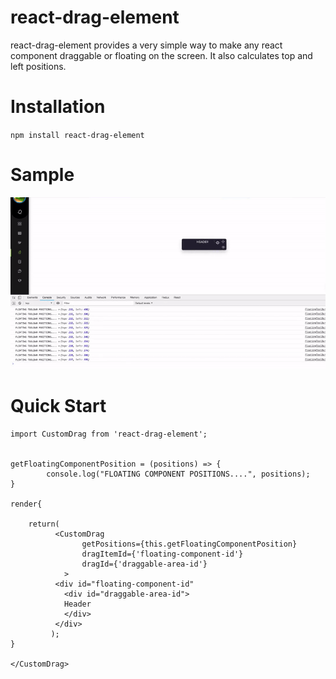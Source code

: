 # react-drag-element
react-drag-element provides a very simple way to make any react component draggable or floating on the screen. It also calculates top and left positions.

# Installation
`npm install react-drag-element`

# Sample
![](ezgif.com-video-to-gif.gif)
# Quick Start

```
import CustomDrag from 'react-drag-element';


getFloatingComponentPosition = (positions) => {
        console.log("FLOATING COMPONENT POSITIONS....", positions);
}

render{

    return(
          <CustomDrag
                getPositions={this.getFloatingComponentPosition}
                dragItemId={'floating-component-id'}
                dragId={'draggable-area-id'}
            >
          <div id="floating-component-id"
            <div id="draggable-area-id">
            Header
            </div>
          </div>
         );
}

</CustomDrag>
```
